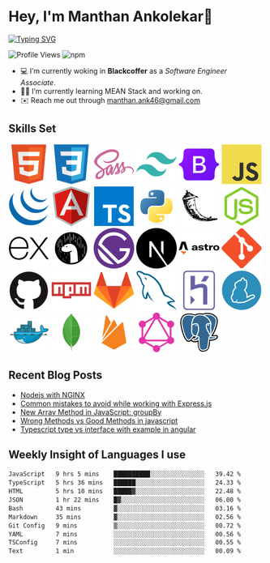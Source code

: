 # Hey, I'm Manthan Ankolekar👋

[![Typing SVG](https://readme-typing-svg.demolab.com?font=Fira+Code&pause=1000&width=435&lines=Front+End+Developer;Learn%2C+Build%2C+Repeat)](https://git.io/typing-svg)

![Profile Views](https://komarev.com/ghpvc/?username=manthanank&color=brightgreen)
![npm](https://img.shields.io/npm/dt/manthanank)
<!-- ![npm](https://img.shields.io/npm/dw/manthanank)
![npm](https://img.shields.io/npm/dm/manthanank)
![npm](https://img.shields.io/npm/dy/manthanank) -->

- 💻 I’m currently woking in **Blackcoffer** as a *Software Engineer Associate*.
- 🧑‍💻 I’m currently learning MEAN Stack and working on.
- ✉️ Reach me out through [manthan.ank46@gmail.com](mailto:manthan.ank46@gmail.com)

## Skills Set

![HTML5](/assets/svg/html.svg)
![CSS3](/assets/svg/css.svg)
![SASS](/assets/svg/sass.svg)
![TailwindCSS](/assets/svg/tailwindcss.svg)
![Bootstrap](/assets/svg/bootstrap.svg)
![JavaScript](/assets/svg/javascript.svg)
![jQuery](/assets/svg/jquery.svg)
![Angular](/assets/svg/angular.svg)
![Typescript](/assets/svg/typescript.svg)
![Python](/assets/svg/python.svg)
![Flask](/assets/svg/flask.svg)
![Node.js](/assets/svg/nodejs.svg)
![Express](/assets/svg/express.svg)
![Deno](/assets/svg/deno.svg)
![Gatsby](/assets/svg/gatsby.svg)
![NextJs](/assets/svg/nextjs.svg)
![Astro](/assets/svg/astro.svg)
![Git](/assets/svg/git.svg)
![GitHub](/assets/svg/github.svg)
![Npm](/assets/svg/npm.svg)
![GitLab](/assets/svg/gitlab.svg)
![MySQL](/assets/svg/mysql.svg)
![Heroku](/assets/svg/heroku.svg)
![Yarn](/assets/svg/yarn.svg)
![Docker](/assets/svg/docker.svg)
![MongoDB](/assets/svg//mongodb.svg)
![Firebase](/assets/svg/firebase.svg)
![GraphQL](/assets/svg/graphql.svg)
![Postgresql](/assets/svg/postgresql.svg)

## Recent Blog Posts

<!-- BLOG-POST-LIST:START -->
- [Nodejs with NGINX](https://dev.to/manthanank/nodejs-with-nginx-35d1)
- [Common mistakes to avoid while working with Express.js](https://dev.to/manthanank/common-mistakes-to-avoid-while-working-with-expressjs-5g3d)
- [New Array Method in JavaScript: groupBy](https://dev.to/manthanank/new-array-method-in-javascript-groupby-3f5n)
- [Wrong Methods vs Good Methods in javascript](https://dev.to/manthanank/wrong-methods-vs-good-methods-in-javascript-4cgl)
- [Typescript type vs interface with example in angular](https://dev.to/manthanank/typescript-type-vs-interface-with-example-in-angular-3k9m)
<!-- BLOG-POST-LIST:END -->

## Weekly Insight of Languages I use

<!--START_SECTION:waka-->

```txt
JavaScript   9 hrs 5 mins    ██████████░░░░░░░░░░░░░░░   39.42 %
TypeScript   5 hrs 36 mins   ██████░░░░░░░░░░░░░░░░░░░   24.33 %
HTML         5 hrs 10 mins   █████▓░░░░░░░░░░░░░░░░░░░   22.48 %
JSON         1 hr 22 mins    █▓░░░░░░░░░░░░░░░░░░░░░░░   06.00 %
Bash         43 mins         ▓░░░░░░░░░░░░░░░░░░░░░░░░   03.16 %
Markdown     35 mins         ▓░░░░░░░░░░░░░░░░░░░░░░░░   02.56 %
Git Config   9 mins          ▒░░░░░░░░░░░░░░░░░░░░░░░░   00.72 %
YAML         7 mins          ░░░░░░░░░░░░░░░░░░░░░░░░░   00.56 %
TSConfig     7 mins          ░░░░░░░░░░░░░░░░░░░░░░░░░   00.55 %
Text         1 min           ░░░░░░░░░░░░░░░░░░░░░░░░░   00.09 %
```

<!--END_SECTION:waka-->
